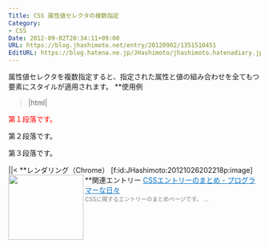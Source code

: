```yaml
---
Title: CSS 属性値セレクタの複数指定
Category:
- CSS
Date: 2012-09-02T20:34:11+09:00
URL: https://blog.jhashimoto.net/entry/20120902/1351510451
EditURL: https://blog.hatena.ne.jp/JHashimoto/jhashimoto.hatenadiary.jp/atom/entry/12921228815717255827
---
```


属性値セレクタを複数指定すると、指定された属性と値の組み合わせを全てもつ要素にスタイルが適用されます。
**使用例
>|html|
<!DOCTYPE html>
<html lang="ja">
<head>
<title>Hello! CSS</title>
<meta charset="UTF-8">
<style>
[id="first"][class="notification"] {    /* id:first、class:notificationが指定された要素 */
    color:  red;
}
</style>
</head>
<body>
<p id="first" class="notification">第１段落です。</p>
<p id="second" class="notification">第２段落です。</p>
<p id="third" class="notification">第３段落です。</p>
</body>
</html>
||<
**レンダリング（Chrome）
[f:id:JHashimoto:20121026202218p:image]
**関連エントリー
<a href="http://d.hatena.ne.jp/JHashimoto/20121023/1350990421" target="_blank" rel="nofollow"><img class="alignleft" align="left" border="0" src="http://capture.heartrails.com/150x130/shadow?http://d.hatena.ne.jp/JHashimoto/20121023/1350990421" alt="" width="150" height="130" /></a><a style="color:#0070C5;" href="http://d.hatena.ne.jp/JHashimoto/20121023/1350990421" target="_blank" rel="nofollow">CSSエントリーのまとめ - プログラマーな日々</a><a href="http://b.hatena.ne.jp/entry/http://d.hatena.ne.jp/JHashimoto/20121023/1350990421" target="_blank"><img border="0" src="http://b.hatena.ne.jp/entry/image/http://d.hatena.ne.jp/JHashimoto/20121023/1350990421" alt="" /></a><br><span style="color: #808080;font-size: 80%;">CSSに関するエントリーのまとめページです。 ...</span><br style="clear:both;" />
